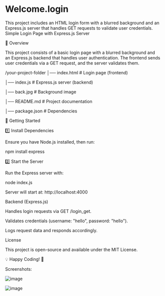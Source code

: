 # Welcome.login
This project includes an HTML login form with a blurred background and an Express.js server that handles GET requests to validate user credentials.
Simple Login Page with Express.js Server

📌 Overview

This project consists of a basic login page with a blurred background and an Express.js backend that handles user authentication. The frontend sends user credentials via a GET request, and the server validates them.

/your-project-folder
│── index.html      # Login page (frontend)

│── index.js        # Express.js server (backend)

│── back.jpg        # Background image

│── README.md       # Project documentation

│── package.json    # Dependencies


🚀 Getting Started

1️⃣ Install Dependencies

Ensure you have Node.js installed, then run:

npm install express

2️⃣ Start the Server

Run the Express server with:

node index.js

Server will start at: http://localhost:4000

Backend (Express.js)

Handles login requests via GET /login_get.

Validates credentials (username: "hello", password: "hello").

Logs request data and responds accordingly.

License

This project is open-source and available under the MIT License.

💡 Happy Coding! 🚀

Screenshots:

![image](https://github.com/user-attachments/assets/7b67f745-f49a-45a4-90d8-ff4234384a47)

![image](https://github.com/user-attachments/assets/7faa62cf-e805-4215-98ba-890299248e68)



